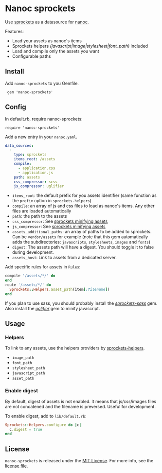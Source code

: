 # Nanoc sprockets

Use [sprockets][] as a datasource for [nanoc][].

Features:

* Load your assets as nanoc's items
* Sprockets helpers *(javascript|image|stylesheet|font_path)* included
* Load and compile only the assets you want
* Configurable paths

## Install

Add `nanoc-sprockets` to you Gemfile.

     gem 'nanoc-sprockets'

## Config

In default.rb, require nanoc-sprockets:

    require 'nanoc-sprockets'

Add a new entry in your `nanoc.yaml`.

```yaml
data_sources:
  -
    type: sprockets
    items_root: /assets
    compile:
      - application.css
      - application.js
    path: assets
    css_compressor: scss
    js_compressor: uglifier
```

* `items_root`: the default prefix for you assets identifier (same function as the `prefix` option in `sprockets-helpers`)
* `compile`: an array of js and css files to load as nanoc's items. Any other files are loaded automatically
* `path`: the path to the assets
* `css_compressor`: See [sprockets minifying assets][sprockets-minify-assets]
* `js_compressor`: See [sprockets minifying assets][sprockets-minify-assets]
* `assets_additional_paths`: an array of paths to be added to sprockets. Can be `vendor/assets` for example (note that this gem automatically adds the subdirectories: `javascripts`, `stylesheets`, `images` and `fonts`)
* `digest`: The assets path will have a digest. You should toggle it to false during development.
* `assets_host`: Link to assets from a dedicated server.

Add specific rules for assets in `Rules`:

```ruby
compile '/assets/*/' do
end
route '/assets/*/' do
  Sprockets::Helpers.asset_path(item[:filename])
end
```

If you plan to use sass, you should probably install the *[sprockets-sass][]* gem. Also install the *[uglifier][]* gem to minify javascript.

## Usage

### Helpers

To link to any assets, use the helpers providers by [sprockets-helpers][].

* `image_path`
* `font_path`
* `stylesheet_path`
* `javascript_path`
* `asset_path`

### Enable digest

By default, digest of assets is not enabled. It means that js/css/images files are not concatened and the filename is preversed. Useful for development.

To enable digest, add to `lib/default.rb`:

```ruby
Sprockets::Helpers.configure do |c|
  c.digest = true
end

```

## License

`nanoc-sprockets` is released under the [MIT License](http://www.opensource.org/licenses/MIT). For more info, see the [license file](LICENSE).

[sprockets]: https://github.com/sstephenson/sprockets#minify-assets
[nanoc]: http://nanoc.ws/
[sprockets-minify-assets]: https://github.com/sstephenson/sprockets#minifying-assets
[sprockets-sass]: https://github.com/petebrowne/sprockets-sass/
[sprockets-helpers]: https://github.com/petebrowne/sprockets-helpers
[uglifier]: https://github.com/lautis/uglifier

